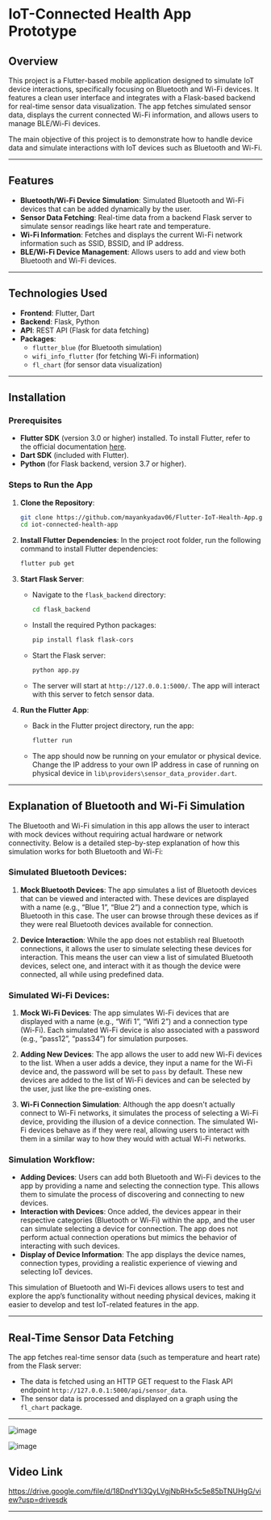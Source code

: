 # IoT-Connected Health App Prototype

## Overview
This project is a Flutter-based mobile application designed to simulate IoT device interactions, specifically focusing on Bluetooth and Wi-Fi devices. It features a clean user interface and integrates with a Flask-based backend for real-time sensor data visualization. The app fetches simulated sensor data, displays the current connected Wi-Fi information, and allows users to manage BLE/Wi-Fi devices.

The main objective of this project is to demonstrate how to handle device data and simulate interactions with IoT devices such as Bluetooth and Wi-Fi.

---

## Features
- **Bluetooth/Wi-Fi Device Simulation**: Simulated Bluetooth and Wi-Fi devices that can be added dynamically by the user.
- **Sensor Data Fetching**: Real-time data from a backend Flask server to simulate sensor readings like heart rate and temperature.
- **Wi-Fi Information**: Fetches and displays the current Wi-Fi network information such as SSID, BSSID, and IP address.
- **BLE/Wi-Fi Device Management**: Allows users to add and view both Bluetooth and Wi-Fi devices.

---

## Technologies Used
- **Frontend**: Flutter, Dart
- **Backend**: Flask, Python
- **API**: REST API (Flask for data fetching)
- **Packages**: 
  - `flutter_blue` (for Bluetooth simulation)
  - `wifi_info_flutter` (for fetching Wi-Fi information)
  - `fl_chart` (for sensor data visualization)

---

## Installation

### Prerequisites
- **Flutter SDK** (version 3.0 or higher) installed. To install Flutter, refer to the official documentation [here](https://flutter.dev/docs/get-started/install).
- **Dart SDK** (included with Flutter).
- **Python** (for Flask backend, version 3.7 or higher).

### Steps to Run the App

1. **Clone the Repository**:
   ```bash
   git clone https://github.com/mayankyadav06/Flutter-IoT-Health-App.git
   cd iot-connected-health-app
   ```

2. **Install Flutter Dependencies**:
   In the project root folder, run the following command to install Flutter dependencies:
   ```bash
   flutter pub get
   ```

3. **Start Flask Server**:
   - Navigate to the `flask_backend` directory:
     ```bash
     cd flask_backend
     ```
   - Install the required Python packages:
     ```bash
     pip install flask flask-cors
     ```
   - Start the Flask server:
     ```bash
     python app.py
     ```
   - The server will start at `http://127.0.0.1:5000/`. The app will interact with this server to fetch sensor data.

4. **Run the Flutter App**:
   - Back in the Flutter project directory, run the app:
     ```bash
     flutter run
     ```
   - The app should now be running on your emulator or physical device. Change the IP address to your own IP address in case of running on physical device in `lib\providers\sensor_data_provider.dart`.

---

## Explanation of Bluetooth and Wi-Fi Simulation
The Bluetooth and Wi-Fi simulation in this app allows the user to interact with mock devices without requiring actual hardware or network connectivity. Below is a detailed step-by-step explanation of how this simulation works for both Bluetooth and Wi-Fi:

### Simulated Bluetooth Devices:
1. **Mock Bluetooth Devices**: The app simulates a list of Bluetooth devices that can be viewed and interacted with. These devices are displayed with a name (e.g., “Blue 1”, “Blue 2”) and a connection type, which is Bluetooth in this case. The user can browse through these devices as if they were real Bluetooth devices available for connection.
   
2. **Device Interaction**: While the app does not establish real Bluetooth connections, it allows the user to simulate selecting these devices for interaction. This means the user can view a list of simulated Bluetooth devices, select one, and interact with it as though the device were connected, all while using predefined data.

### Simulated Wi-Fi Devices:
1. **Mock Wi-Fi Devices**: The app simulates Wi-Fi devices that are displayed with a name (e.g., “Wifi 1”, “Wifi 2”) and a connection type (Wi-Fi). Each simulated Wi-Fi device is also associated with a password (e.g., “pass12”, “pass34”) for simulation purposes.

2. **Adding New Devices**: The app allows the user to add new Wi-Fi devices to the list. When a user adds a device, they input a name for the Wi-Fi device and, the password will be set to `pass` by default. These new devices are added to the list of Wi-Fi devices and can be selected by the user, just like the pre-existing ones.

3. **Wi-Fi Connection Simulation**: Although the app doesn't actually connect to Wi-Fi networks, it simulates the process of selecting a Wi-Fi device, providing the illusion of a device connection. The simulated Wi-Fi devices behave as if they were real, allowing users to interact with them in a similar way to how they would with actual Wi-Fi networks.

### Simulation Workflow:
- **Adding Devices**: Users can add both Bluetooth and Wi-Fi devices to the app by providing a name and selecting the connection type. This allows them to simulate the process of discovering and connecting to new devices.
- **Interaction with Devices**: Once added, the devices appear in their respective categories (Bluetooth or Wi-Fi) within the app, and the user can simulate selecting a device for connection. The app does not perform actual connection operations but mimics the behavior of interacting with such devices.
- **Display of Device Information**: The app displays the device names, connection types, providing a realistic experience of viewing and selecting IoT devices.

This simulation of Bluetooth and Wi-Fi devices allows users to test and explore the app’s functionality without needing physical devices, making it easier to develop and test IoT-related features in the app.

---
## Real-Time Sensor Data Fetching
The app fetches real-time sensor data (such as temperature and heart rate) from the Flask server:
- The data is fetched using an HTTP GET request to the Flask API endpoint `http://127.0.0.1:5000/api/sensor_data`.
- The sensor data is processed and displayed on a graph using the `fl_chart` package.

---

![image](https://github.com/user-attachments/assets/54d64827-e345-47e1-96b4-4caf337e6d95)

![image](https://github.com/user-attachments/assets/5cc2c775-5c02-46e2-8d9c-7079803a8680)


## Video Link
https://drive.google.com/file/d/18DndY1i3QyLVgjNbRHx5c5e85bTNUHgG/view?usp=drivesdk


---
